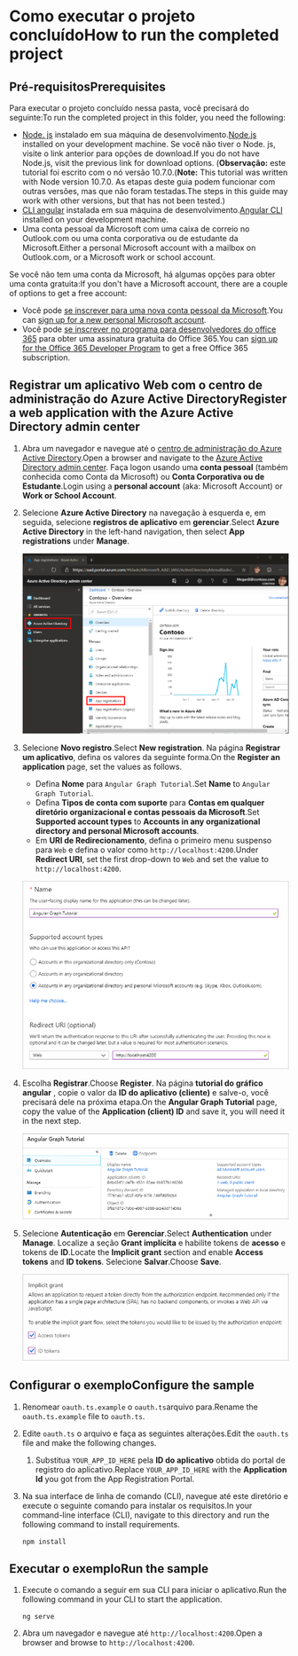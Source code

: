# <a name="how-to-run-the-completed-project"></a><span data-ttu-id="49342-101">Como executar o projeto concluído</span><span class="sxs-lookup"><span data-stu-id="49342-101">How to run the completed project</span></span>

## <a name="prerequisites"></a><span data-ttu-id="49342-102">Pré-requisitos</span><span class="sxs-lookup"><span data-stu-id="49342-102">Prerequisites</span></span>

<span data-ttu-id="49342-103">Para executar o projeto concluído nessa pasta, você precisará do seguinte:</span><span class="sxs-lookup"><span data-stu-id="49342-103">To run the completed project in this folder, you need the following:</span></span>

- <span data-ttu-id="49342-104">[Node. js](https://nodejs.org) instalado em sua máquina de desenvolvimento.</span><span class="sxs-lookup"><span data-stu-id="49342-104">[Node.js](https://nodejs.org) installed on your development machine.</span></span> <span data-ttu-id="49342-105">Se você não tiver o Node. js, visite o link anterior para opções de download.</span><span class="sxs-lookup"><span data-stu-id="49342-105">If you do not have Node.js, visit the previous link for download options.</span></span> <span data-ttu-id="49342-106">(**Observação:** este tutorial foi escrito com o nó versão 10.7.0.</span><span class="sxs-lookup"><span data-stu-id="49342-106">(**Note:** This tutorial was written with Node version 10.7.0.</span></span> <span data-ttu-id="49342-107">As etapas deste guia podem funcionar com outras versões, mas que não foram testadas.</span><span class="sxs-lookup"><span data-stu-id="49342-107">The steps in this guide may work with other versions, but that has not been tested.)</span></span>
- <span data-ttu-id="49342-108">[CLI angular](https://cli.angular.io/) instalada em sua máquina de desenvolvimento.</span><span class="sxs-lookup"><span data-stu-id="49342-108">[Angular CLI](https://cli.angular.io/) installed on your development machine.</span></span>
- <span data-ttu-id="49342-109">Uma conta pessoal da Microsoft com uma caixa de correio no Outlook.com ou uma conta corporativa ou de estudante da Microsoft.</span><span class="sxs-lookup"><span data-stu-id="49342-109">Either a personal Microsoft account with a mailbox on Outlook.com, or a Microsoft work or school account.</span></span>

<span data-ttu-id="49342-110">Se você não tem uma conta da Microsoft, há algumas opções para obter uma conta gratuita:</span><span class="sxs-lookup"><span data-stu-id="49342-110">If you don't have a Microsoft account, there are a couple of options to get a free account:</span></span>

- <span data-ttu-id="49342-111">Você pode [se inscrever para uma nova conta pessoal da Microsoft](https://signup.live.com/signup?wa=wsignin1.0&rpsnv=12&ct=1454618383&rver=6.4.6456.0&wp=MBI_SSL_SHARED&wreply=https://mail.live.com/default.aspx&id=64855&cbcxt=mai&bk=1454618383&uiflavor=web&uaid=b213a65b4fdc484382b6622b3ecaa547&mkt=E-US&lc=1033&lic=1).</span><span class="sxs-lookup"><span data-stu-id="49342-111">You can [sign up for a new personal Microsoft account](https://signup.live.com/signup?wa=wsignin1.0&rpsnv=12&ct=1454618383&rver=6.4.6456.0&wp=MBI_SSL_SHARED&wreply=https://mail.live.com/default.aspx&id=64855&cbcxt=mai&bk=1454618383&uiflavor=web&uaid=b213a65b4fdc484382b6622b3ecaa547&mkt=E-US&lc=1033&lic=1).</span></span>
- <span data-ttu-id="49342-112">Você pode [se inscrever no programa para desenvolvedores do office 365](https://developer.microsoft.com/office/dev-program) para obter uma assinatura gratuita do Office 365.</span><span class="sxs-lookup"><span data-stu-id="49342-112">You can [sign up for the Office 365 Developer Program](https://developer.microsoft.com/office/dev-program) to get a free Office 365 subscription.</span></span>

## <a name="register-a-web-application-with-the-azure-active-directory-admin-center"></a><span data-ttu-id="49342-113">Registrar um aplicativo Web com o centro de administração do Azure Active Directory</span><span class="sxs-lookup"><span data-stu-id="49342-113">Register a web application with the Azure Active Directory admin center</span></span>

1. <span data-ttu-id="49342-114">Abra um navegador e navegue até o [centro de administração do Azure Active Directory](https://aad.portal.azure.com).</span><span class="sxs-lookup"><span data-stu-id="49342-114">Open a browser and navigate to the [Azure Active Directory admin center](https://aad.portal.azure.com).</span></span> <span data-ttu-id="49342-115">Faça logon usando uma **conta pessoal** (também conhecida como Conta da Microsoft) ou **Conta Corporativa ou de Estudante**.</span><span class="sxs-lookup"><span data-stu-id="49342-115">Login using a **personal account** (aka: Microsoft Account) or **Work or School Account**.</span></span>

1. <span data-ttu-id="49342-116">Selecione **Azure Active Directory** na navegação à esquerda e, em seguida, selecione **registros de aplicativo** em **gerenciar**.</span><span class="sxs-lookup"><span data-stu-id="49342-116">Select **Azure Active Directory** in the left-hand navigation, then select **App registrations** under **Manage**.</span></span>

    ![<span data-ttu-id="49342-117">Uma captura de tela dos registros de aplicativo</span><span class="sxs-lookup"><span data-stu-id="49342-117">A screenshot of the App registrations</span></span> ](/tutorial/images/aad-portal-app-registrations.png)

1. <span data-ttu-id="49342-118">Selecione **Novo registro**.</span><span class="sxs-lookup"><span data-stu-id="49342-118">Select **New registration**.</span></span> <span data-ttu-id="49342-119">Na página **Registrar um aplicativo**, defina os valores da seguinte forma.</span><span class="sxs-lookup"><span data-stu-id="49342-119">On the **Register an application** page, set the values as follows.</span></span>

    - <span data-ttu-id="49342-120">Defina **Nome** para `Angular Graph Tutorial`.</span><span class="sxs-lookup"><span data-stu-id="49342-120">Set **Name** to `Angular Graph Tutorial`.</span></span>
    - <span data-ttu-id="49342-121">Defina **Tipos de conta com suporte** para **Contas em qualquer diretório organizacional e contas pessoais da Microsoft**.</span><span class="sxs-lookup"><span data-stu-id="49342-121">Set **Supported account types** to **Accounts in any organizational directory and personal Microsoft accounts**.</span></span>
    - <span data-ttu-id="49342-122">Em **URI de Redirecionamento**, defina o primeiro menu suspenso para `Web` e defina o valor como `http://localhost:4200`.</span><span class="sxs-lookup"><span data-stu-id="49342-122">Under **Redirect URI**, set the first drop-down to `Web` and set the value to `http://localhost:4200`.</span></span>

    ![Uma captura de tela da página registrar um aplicativo](/tutorial/images/aad-register-an-app.png)

1. <span data-ttu-id="49342-124">Escolha **Registrar**.</span><span class="sxs-lookup"><span data-stu-id="49342-124">Choose **Register**.</span></span> <span data-ttu-id="49342-125">Na página **tutorial do gráfico angular** , copie o valor da **ID do aplicativo (cliente)** e salve-o, você precisará dele na próxima etapa.</span><span class="sxs-lookup"><span data-stu-id="49342-125">On the **Angular Graph Tutorial** page, copy the value of the **Application (client) ID** and save it, you will need it in the next step.</span></span>

    ![Uma captura de tela da ID do aplicativo do novo registro de aplicativo](/tutorial/images/aad-application-id.png)

1. <span data-ttu-id="49342-127">Selecione **Autenticação** em **Gerenciar**.</span><span class="sxs-lookup"><span data-stu-id="49342-127">Select **Authentication** under **Manage**.</span></span> <span data-ttu-id="49342-128">Localize a seção **Grant implícita** e habilite tokens de **acesso** e tokens de **ID**.</span><span class="sxs-lookup"><span data-stu-id="49342-128">Locate the **Implicit grant** section and enable **Access tokens** and **ID tokens**.</span></span> <span data-ttu-id="49342-129">Selecione **Salvar**.</span><span class="sxs-lookup"><span data-stu-id="49342-129">Choose **Save**.</span></span>

    ![Uma captura de tela da seção Grant implícita](/tutorial/images/aad-implicit-grant.png)

## <a name="configure-the-sample"></a><span data-ttu-id="49342-131">Configurar o exemplo</span><span class="sxs-lookup"><span data-stu-id="49342-131">Configure the sample</span></span>

1. <span data-ttu-id="49342-132">Renomear `oauth.ts.example` o `oauth.ts`arquivo para.</span><span class="sxs-lookup"><span data-stu-id="49342-132">Rename the `oauth.ts.example` file to `oauth.ts`.</span></span>
1. <span data-ttu-id="49342-133">Edite `oauth.ts` o arquivo e faça as seguintes alterações.</span><span class="sxs-lookup"><span data-stu-id="49342-133">Edit the `oauth.ts` file and make the following changes.</span></span>
    1. <span data-ttu-id="49342-134">Substitua `YOUR_APP_ID_HERE` pela **ID do aplicativo** obtida do portal de registro do aplicativo.</span><span class="sxs-lookup"><span data-stu-id="49342-134">Replace `YOUR_APP_ID_HERE` with the **Application Id** you got from the App Registration Portal.</span></span>
1. <span data-ttu-id="49342-135">Na sua interface de linha de comando (CLI), navegue até este diretório e execute o seguinte comando para instalar os requisitos.</span><span class="sxs-lookup"><span data-stu-id="49342-135">In your command-line interface (CLI), navigate to this directory and run the following command to install requirements.</span></span>

    ```Shell
    npm install
    ```

## <a name="run-the-sample"></a><span data-ttu-id="49342-136">Executar o exemplo</span><span class="sxs-lookup"><span data-stu-id="49342-136">Run the sample</span></span>

1. <span data-ttu-id="49342-137">Execute o comando a seguir em sua CLI para iniciar o aplicativo.</span><span class="sxs-lookup"><span data-stu-id="49342-137">Run the following command in your CLI to start the application.</span></span>

    ```Shell
    ng serve
    ```

1. <span data-ttu-id="49342-138">Abra um navegador e navegue até `http://localhost:4200`.</span><span class="sxs-lookup"><span data-stu-id="49342-138">Open a browser and browse to `http://localhost:4200`.</span></span>